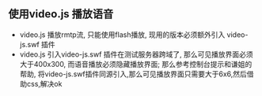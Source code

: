 ## 使用video.js 播放语音
* video.js 播放rmtp流, 只能使用flash播放, 现用的版本必须额外引入 video-js.swf 插件
* video.js 引入video-js.swf 插件在测试服务器跨域了, 那么可见播放界面必须大于400x300, 而语音播放必须隐藏播放界面; 那么参考控制台提示和谦姐的帮助, 将video-js.swf插件同源引入,那么可见播放界面只需要大于6x6,然后借助css,解决ok
